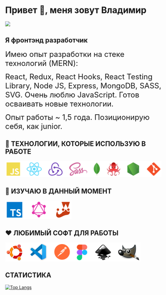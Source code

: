 # Привет 👋, меня зовут Владимир

![](https://komarev.com/ghpvc/?username=teplospbru)



## Я фронтэнд разработчик

<font size = 5>Имею опыт разработки на стеке технологий (MERN):</font>
    
<font size = 5>React, Redux, React Hooks, React Testing Library, Node JS, Express, MongoDB, SASS, SVG. Очень люблю JavaScript.  Готов осваивать новые технологии.</font>

<font size = 5>Опыт работы ~ 1,5 года. Позиционирую себя, как junior.</font>


## 🚀 ТЕХНОЛОГИИ, КОТОРЫЕ ИСПОЛЬЗУЮ В РАБОТЕ

<img src="https://github.com/teplospbru/teplospbru/blob/main/technologies.png" height="auto" width="581">


## 🌱 ИЗУЧАЮ В ДАННЫЙ МОМЕНТ

<img src="https://github.com/teplospbru/teplospbru/blob/main/perspective.png" height="auto" width="213">


## ❤️ ЛЮБИМЫЙ СОФТ ДЛЯ РАБОТЫ

<img src="https://github.com/teplospbru/teplospbru/blob/main/programms.png" height="auto" width="436">


## СТАТИСТИКА

<!-- [![GitHub Streak](http://github-readme-streak-stats.herokuapp.com?user=teplospbru&theme=dark&background=000000)](https://git.io/streak-stats) -->
[![Top Langs](https://github-readme-stats.vercel.app/api/top-langs/?username=teplospbru&layout=compact&theme=default)](https://github.com/anuraghazra/github-readme-stats)

<!--

Here are some ideas to get you started:

- 🔭 I’m currently working on ...
- 🌱 I’m currently learning ...
- 👯 I’m looking to collaborate on ...
- 🤔 I’m looking for help with ...
- 💬 Ask me about ...
- 📫 How to reach me: ...
- 😄 Pronouns: ...
- ⚡ Fun fact: ...
-->

<!-- ![Иллюстрация к проекту](https://github.com/teplospbru/test-task-6/blob/main/screenshot-30062022.png) -->

